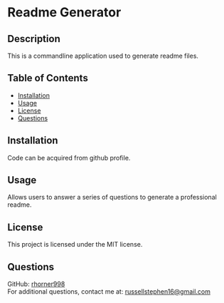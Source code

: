 
  # Readme Generator

  ## Description
  This is a commandline application used to generate readme files.

  ## Table of Contents
  - [Installation](#installation)
  - [Usage](#usage)
  - [License](#license)
  - [Questions](#questions)

  ## Installation
  Code can be acquired from github profile.

  ## Usage
  Allows users to answer a series of questions to generate a professional readme.

  ## License
  This project is licensed under the MIT license.

  ## Questions
  GitHub: [rhorner998](https://github.com/rhorner998)  
  For additional questions, contact me at: russellstephen16@gmail.com
  